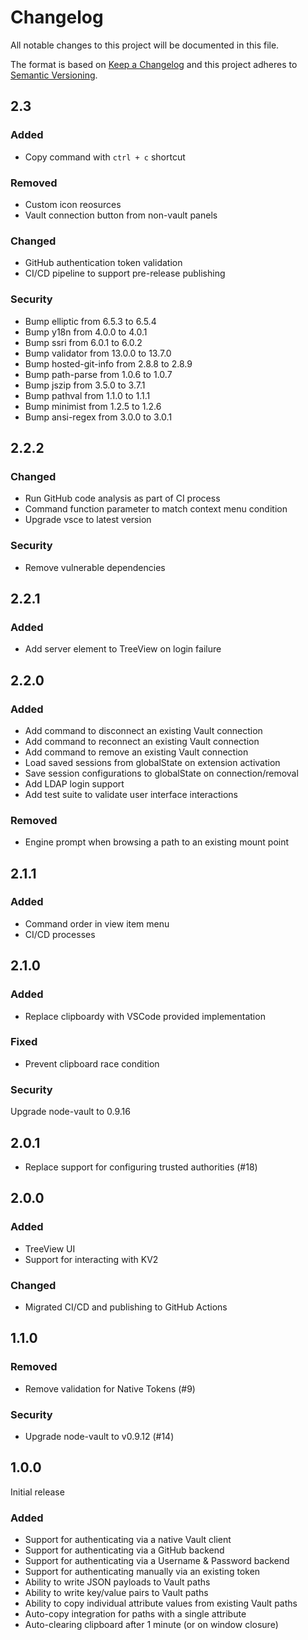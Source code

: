 # Changelog

All notable changes to this project will be documented in this file.

The format is based on [Keep a Changelog](http://keepachangelog.com/en/1.0.0/) and this project adheres to [Semantic Versioning](http://semver.org/spec/v2.0.0.html).

## 2.3

### Added
- Copy command with `ctrl + c` shortcut

### Removed
- Custom icon reosurces
- Vault connection button from non-vault panels

### Changed
- GitHub authentication token validation
- CI/CD pipeline to support pre-release publishing

### Security
- Bump elliptic from 6.5.3 to 6.5.4
- Bump y18n from 4.0.0 to 4.0.1
- Bump ssri from 6.0.1 to 6.0.2
- Bump validator from 13.0.0 to 13.7.0
- Bump hosted-git-info from 2.8.8 to 2.8.9
- Bump path-parse from 1.0.6 to 1.0.7
- Bump jszip from 3.5.0 to 3.7.1
- Bump pathval from 1.1.0 to 1.1.1
- Bump minimist from 1.2.5 to 1.2.6
- Bump ansi-regex from 3.0.0 to 3.0.1

## 2.2.2

### Changed
- Run GitHub code analysis as part of CI process
- Command function parameter to match context menu condition
- Upgrade vsce to latest version

### Security
- Remove vulnerable dependencies

## 2.2.1

### Added
- Add server element to TreeView on login failure

## 2.2.0

### Added
- Add command to disconnect an existing Vault connection
- Add command to reconnect an existing Vault connection
- Add command to remove an existing Vault connection
- Load saved sessions from globalState on extension activation
- Save session configurations to globalState on connection/removal
- Add LDAP login support
- Add test suite to validate user interface interactions

### Removed
- Engine prompt when browsing a path to an existing mount point

## 2.1.1

### Added
- Command order in view item menu
- CI/CD processes

## 2.1.0

### Added
- Replace clipboardy with VSCode provided implementation

### Fixed
- Prevent clipboard race condition

### Security
Upgrade node-vault to 0.9.16

## 2.0.1

- Replace support for configuring trusted authorities (#18)

## 2.0.0

### Added
- TreeView UI
- Support for interacting with KV2

### Changed
- Migrated CI/CD and publishing to GitHub Actions

## 1.1.0

### Removed
- Remove validation for Native Tokens (#9)

### Security
- Upgrade node-vault to v0.9.12 (#14)

## 1.0.0

Initial release

### Added
- Support for authenticating via a native Vault client
- Support for authenticating via a GitHub backend
- Support for authenticating via a Username & Password backend
- Support for authenticating manually via an existing token
- Ability to write JSON payloads to Vault paths
- Ability to write key/value pairs to Vault paths
- Ability to copy individual attribute values from existing Vault paths
- Auto-copy integration for paths with a single attribute
- Auto-clearing clipboard after 1 minute (or on window closure)
